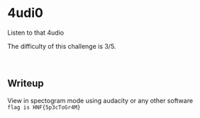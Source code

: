# 4udi0
Listen to that 4udio

The difficulty of this challenge is 3/5.</br>
</br></br>
## Writeup
View in spectogram mode using audacity or any other software
<br>
```flag is HNF{5p3cToGr4M}```

